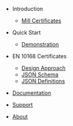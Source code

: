 - Introduction
  - [Mill Certificates](mill_certificates.md)

- Quick Start
  - [Demonstration](demonstration.md)

- EN 10168 Certificates
  - [Design Approach](design_approach.md)
  - [JSON Schema](json_schema.md)
  - [JSON Definitions](json_definitions.md)

- [Documentation](documentation.md)

- [Support](support.md)

- [About](about.md)

